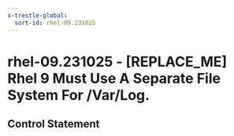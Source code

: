 ```yaml
---
x-trestle-global:
  sort-id: rhel-09.231025
---
```


# rhel-09.231025 - \[REPLACE_ME\] Rhel 9 Must Use A Separate File System For /Var/Log.

## Control Statement
